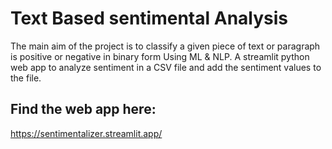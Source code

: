 # Text Based sentimental Analysis
The main aim of the project is to classify a given piece of text or paragraph is positive or negative in binary form Using ML & NLP.
A streamlit python web app to analyze sentiment in a CSV file and add the sentiment values to the file. 
## Find the web app here:
https://sentimentalizer.streamlit.app/

